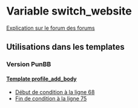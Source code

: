 # Variable switch_website
[Explication sur le forum des forums](http://forum.forumactif.com/t294113-listing-des-variables#switch_website)

## Utilisations dans les templates

### Version PunBB

#### [Template profile_add_body](punbb/profile_add_body.md)
* [Début de condition à la ligne 68](../punbb/profile_add_body.tpl#L68)
* [Fin de condition à la ligne 75](../punbb/profile_add_body.tpl#L75)